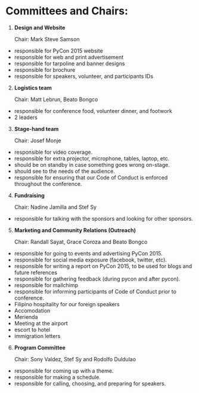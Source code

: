 Committees and Chairs:
=====================

1. **Design and Website**

   Chair: Mark Steve Samson
  * responsible for PyCon 2015 website
  * responsible for web and print advertisement
  * responsible for tarpoline and banner designs
  * responsible for brochure
  * responsible for speakers, volunteer, and participants IDs

2. **Logistics team**

   Chair: Matt Lebrun, Beato Bongco
  * responsible for conference food, volunteer dinner, and footwork
  * 2 leaders

3. **Stage-hand team**

   Chair: Josef Monje
  * responsible for video coverage.
  * responsible for extra projector, microphone, tables, laptop, etc.
  * should be on standby in case something goes wrong on-stage.
  * should see to the needs of the audience.
  * responsible for ensuring that our Code of Conduct is enforced throughout the conference.

4. **Fundraising**

   Chair: Nadine Jamilla and Stef Sy
  * responsible for talking with the sponsors and looking for other sponsors.

5. **Marketing and Community Relations (Outreach)**

   Chair: Randall Sayat, Grace Coroza and Beato Bongco
  * responsible for going to events and advertising PyCon 2015.
  * responsible for social media exposure (facebook, twitter, etc).
  * responsible for writing a report on PyCon 2015, to be used for blogs and future references
  * responsible for gathering feedback (during pycon and after pycon).
  * responsible for mailchimp
  * responsible for informing participants of Code of Conduct prior to conference.
  * Filipino hospitality for our foreign speakers 
   * Accomodation
   * Merienda
   * Meeting at the airport
   * escort to hotel
   * immigration letters

6. **Program Committee**

   Chair: Sony Valdez, Stef Sy and Rodolfo Duldulao
  * responsible for coming up with a theme.
  * responsible for making a schedule.
  * responsible for calling, choosing, and preparing for speakers.
